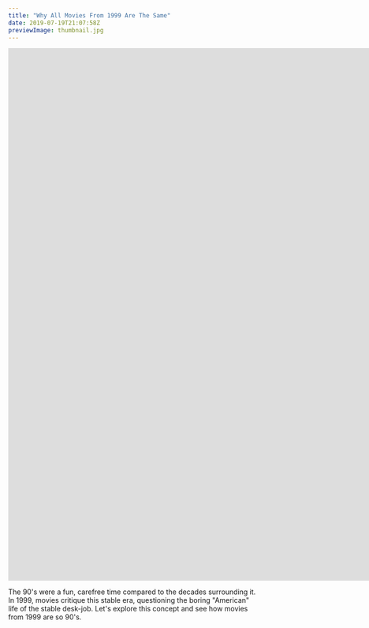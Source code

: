 ```yaml
---
title: "Why All Movies From 1999 Are The Same"
date: 2019-07-19T21:07:58Z
previewImage: thumbnail.jpg
---
```


<iframe width="1920" height="1080" src="https://www.youtube.com/embed/RuZKG77vANU" frameborder="0" allow="accelerometer; autoplay; clipboard-write; encrypted-media; gyroscope; picture-in-picture" allowfullscreen></iframe>

The 90's were a fun, carefree time compared to the decades surrounding it. In 1999, movies critique this stable era, questioning the boring "American" life of the stable desk-job. Let's explore this concept and see how movies from 1999 are so 90's.
